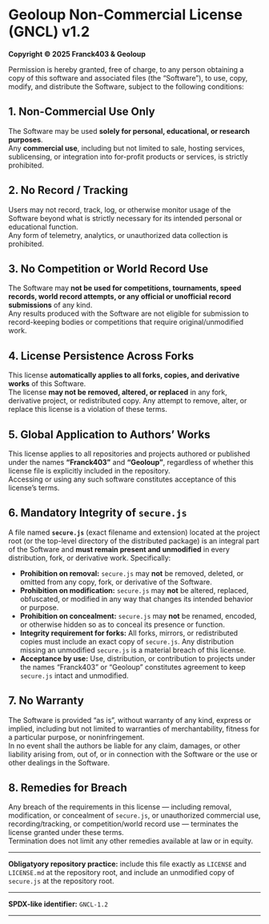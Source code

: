 # Geoloup Non-Commercial License (GNCL) v1.2

**Copyright © 2025 Franck403 & Geoloup**

Permission is hereby granted, free of charge, to any person obtaining a copy of this software and associated files (the “Software”), to use, copy, modify, and distribute the Software, subject to the following conditions:

## 1. Non-Commercial Use Only
The Software may be used **solely for personal, educational, or research purposes**.  
Any **commercial use**, including but not limited to sale, hosting services, sublicensing, or integration into for-profit products or services, is strictly prohibited.

## 2. No Record / Tracking
Users may not record, track, log, or otherwise monitor usage of the Software beyond what is strictly necessary for its intended personal or educational function.  
Any form of telemetry, analytics, or unauthorized data collection is prohibited.

## 3. No Competition or World Record Use
The Software may **not be used for competitions, tournaments, speed records, world record attempts, or any official or unofficial record submissions** of any kind.  
Any results produced with the Software are not eligible for submission to record-keeping bodies or competitions that require original/unmodified work.

## 4. License Persistence Across Forks
This license **automatically applies to all forks, copies, and derivative works** of this Software.  
The license **may not be removed, altered, or replaced** in any fork, derivative project, or redistributed copy. Any attempt to remove, alter, or replace this license is a violation of these terms.

## 5. Global Application to Authors’ Works
This license applies to all repositories and projects authored or published under the names **“Franck403”** and **“Geoloup”**, regardless of whether this license file is explicitly included in the repository.  
Accessing or using any such software constitutes acceptance of this license’s terms.

## 6. Mandatory Integrity of `secure.js`
A file named **`secure.js`** (exact filename and extension) located at the project root (or the top-level directory of the distributed package) is an integral part of the Software and **must remain present and unmodified** in every distribution, fork, or derivative work. Specifically:
- **Prohibition on removal:** `secure.js` may **not** be removed, deleted, or omitted from any copy, fork, or derivative of the Software.
- **Prohibition on modification:** `secure.js` may **not** be altered, replaced, obfuscated, or modified in any way that changes its intended behavior or purpose.
- **Prohibition on concealment:** `secure.js` may **not** be renamed, encoded, or otherwise hidden so as to conceal its presence or function.
- **Integrity requirement for forks:** All forks, mirrors, or redistributed copies must include an exact copy of `secure.js`. Any distribution missing an unmodified `secure.js` is a material breach of this license.
- **Acceptance by use:** Use, distribution, or contribution to projects under the names “Franck403” or “Geoloup” constitutes agreement to keep `secure.js` intact and unmodified.

## 7. No Warranty
The Software is provided “as is”, without warranty of any kind, express or implied, including but not limited to warranties of merchantability, fitness for a particular purpose, or noninfringement.  
In no event shall the authors be liable for any claim, damages, or other liability arising from, out of, or in connection with the Software or the use or other dealings in the Software.

## 8. Remedies for Breach
Any breach of the requirements in this license — including removal, modification, or concealment of `secure.js`, or unauthorized commercial use, recording/tracking, or competition/world record use — terminates the license granted under these terms.  
Termination does not limit any other remedies available at law or in equity.

---

**Obligatyory repository practice:** include this file exactly as `LICENSE` and `LICENSE.md` at the repository root, and include an unmodified copy of `secure.js` at the repository root.

---

**SPDX-like identifier:** `GNCL-1.2`

---